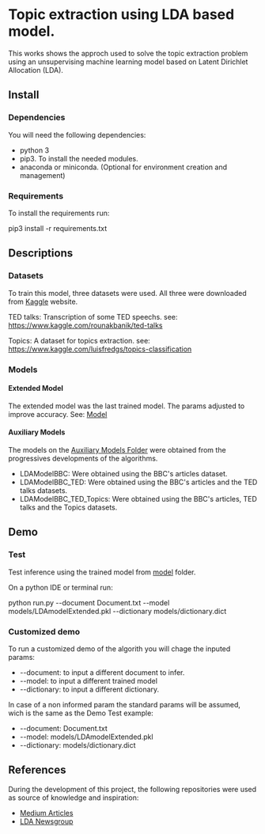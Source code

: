 # Topic extraction using LDA based model.

This works shows the approch used to solve the topic extraction problem using an unsupervising machine learning model based on Latent Dirichlet Allocation (LDA).

## Install

### Dependencies

You will need the following dependencies:
- python 3
- pip3. To install the needed modules.
- anaconda or miniconda. (Optional for environment creation and management)

### Requirements

To install the requirements run:

pip3 install -r requirements.txt

## Descriptions

### Datasets

To train this model, three datasets were used. All three were downloaded from [Kaggle](https://kaggle.com) website.

TED talks: Transcription of some TED speechs.
see: https://www.kaggle.com/rounakbanik/ted-talks

Topics: A dataset for topics extraction.
see: https://www.kaggle.com/luisfredgs/topics-classification

### Models

#### Extended Model

The extended model was the last trained model. The params adjusted to improve accuracy.
See: [Model](./models)

#### Auxiliary Models

The models on the [Auxiliary Models Folder](./models/auxiliaryModels) were obtained from the progressives developments of the algorithms.
- LDAModelBBC: Were obtained using the BBC's articles dataset.
- LDAModelBBC_TED: Were obtained using the BBC's articles and the TED talks datasets.
- LDAModelBBC_TED_Topics: Were obtained using the BBC's articles, TED talks and the Topics datasets.

## Demo

### Test

Test inference using the trained model from [model](./models) folder.

On a python IDE or terminal run:

python run.py  --document Document.txt --model models/LDAmodelExtended.pkl --dictionary models/dictionary.dict 

### Customized demo

To run a customized demo of the algorith you will chage the inputed params:
- --document: to input a different document to infer.
- --model: to input a different trained model
- --dictionary: to input a different dictionary.

In case of a non informed param the standard params will be assumed, wich is the same as the Demo Test example:
- --document: Document.txt
- --model: models/LDAmodelExtended.pkl
- --dictionary: models/dictionary.dict

## References

During the development of this project, the following repositories were used as source of knowledge and inspiration:

- [Medium Articles](https://github.com/FelixChop/MediumArticles)
- [LDA Newsgroup](https://github.com/priya-dwivedi/Deep-Learning/blob/master/topic_modeling/LDA_Newsgroup.ipynb)
